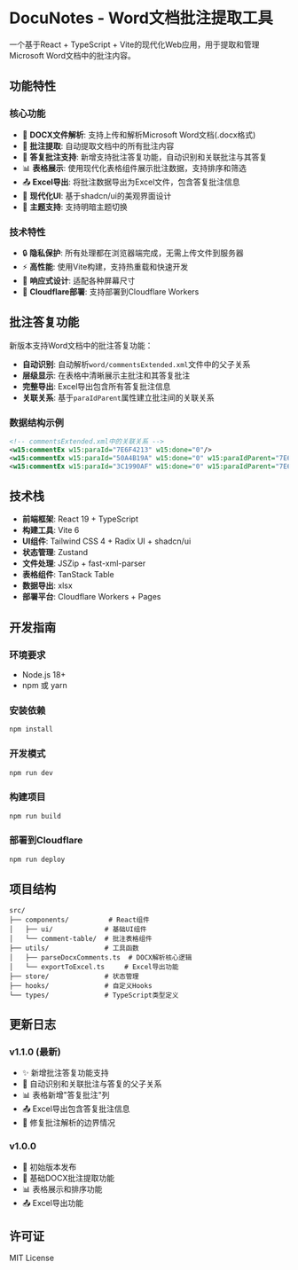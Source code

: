# DocuNotes - Word文档批注提取工具

一个基于React + TypeScript + Vite的现代化Web应用，用于提取和管理Microsoft Word文档中的批注内容。

## 功能特性

### 核心功能

- 📄 **DOCX文件解析**: 支持上传和解析Microsoft Word文档(.docx格式)
- 💬 **批注提取**: 自动提取文档中的所有批注内容
- 🔗 **答复批注支持**: 新增支持批注答复功能，自动识别和关联批注与其答复
- 📊 **表格展示**: 使用现代化表格组件展示批注数据，支持排序和筛选
- 📤 **Excel导出**: 将批注数据导出为Excel文件，包含答复批注信息
- 🎨 **现代化UI**: 基于shadcn/ui的美观界面设计
- 🌙 **主题支持**: 支持明暗主题切换

### 技术特性

- 🔒 **隐私保护**: 所有处理都在浏览器端完成，无需上传文件到服务器
- ⚡ **高性能**: 使用Vite构建，支持热重载和快速开发
- 📱 **响应式设计**: 适配各种屏幕尺寸
- 🚀 **Cloudflare部署**: 支持部署到Cloudflare Workers

## 批注答复功能

新版本支持Word文档中的批注答复功能：

- **自动识别**: 自动解析`word/commentsExtended.xml`文件中的父子关系
- **层级显示**: 在表格中清晰展示主批注和其答复批注
- **完整导出**: Excel导出包含所有答复批注信息
- **关联关系**: 基于`paraIdParent`属性建立批注间的关联关系

### 数据结构示例

```xml
<!-- commentsExtended.xml中的关联关系 -->
<w15:commentEx w15:paraId="7E6F4213" w15:done="0"/>
<w15:commentEx w15:paraId="50A4B19A" w15:done="0" w15:paraIdParent="7E6F4213"/>
<w15:commentEx w15:paraId="3C1990AF" w15:done="0" w15:paraIdParent="7E6F4213"/>
```

## 技术栈

- **前端框架**: React 19 + TypeScript
- **构建工具**: Vite 6
- **UI组件**: Tailwind CSS 4 + Radix UI + shadcn/ui
- **状态管理**: Zustand
- **文件处理**: JSZip + fast-xml-parser
- **表格组件**: TanStack Table
- **数据导出**: xlsx
- **部署平台**: Cloudflare Workers + Pages

## 开发指南

### 环境要求

- Node.js 18+
- npm 或 yarn

### 安装依赖

```bash
npm install
```

### 开发模式

```bash
npm run dev
```

### 构建项目

```bash
npm run build
```

### 部署到Cloudflare

```bash
npm run deploy
```

## 项目结构

```
src/
├── components/          # React组件
│   ├── ui/             # 基础UI组件
│   └── comment-table/  # 批注表格组件
├── utils/              # 工具函数
│   ├── parseDocxComments.ts  # DOCX解析核心逻辑
│   └── exportToExcel.ts     # Excel导出功能
├── store/              # 状态管理
├── hooks/              # 自定义Hooks
└── types/              # TypeScript类型定义
```

## 更新日志

### v1.1.0 (最新)

- ✨ 新增批注答复功能支持
- 🔗 自动识别和关联批注与答复的父子关系
- 📊 表格新增"答复批注"列
- 📤 Excel导出包含答复批注信息
- 🐛 修复批注解析的边界情况

### v1.0.0

- 🎉 初始版本发布
- 📄 基础DOCX批注提取功能
- 📊 表格展示和排序功能
- 📤 Excel导出功能

## 许可证

MIT License
